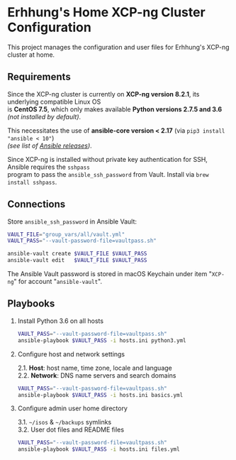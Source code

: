 # Erhhung's Home XCP-ng Cluster Configuration

This project manages the configuration and user files for Erhhung's XCP-ng cluster at home.

## Requirements

Since the XCP-ng cluster is currently on **XCP-ng version 8.2.1**, its underlying compatible Linux OS  
is **CentOS 7.5**, which only makes available **Python versions 2.7.5 and 3.6** _(not installed by default)_.

This necessitates the use of **ansible-core version < 2.17** (via `pip3 install "ansible < 10"`)  
_(see list of [Ansible releases](https://docs.ansible.com/ansible/latest/reference_appendices/release_and_maintenance.html#ansible-community-changelogs))_.

Since XCP-ng is installed without private key authentication for SSH, Ansible requires the `sshpass`  
program to pass the `ansible_ssh_password` from Vault. Install via `brew install sshpass`.

## Connections

Store `ansible_ssh_password` in Ansible Vault:

```bash
VAULT_FILE="group_vars/all/vault.yml"
VAULT_PASS="--vault-password-file=vaultpass.sh"

ansible-vault create $VAULT_FILE $VAULT_PASS
ansible-vault edit   $VAULT_FILE $VAULT_PASS
```

The Ansible Vault password is stored in macOS Keychain under item "`XCP-ng`" for account "`ansible-vault`".

## Playbooks

1. Install Python 3.6 on all hosts

    ```bash
    VAULT_PASS="--vault-password-file=vaultpass.sh"
    ansible-playbook $VAULT_PASS -i hosts.ini python3.yml
    ```

2. Configure host and network settings  

   2.1. **Host**: host name, time zone, locale and language  
   2.2. **Network**: DNS name servers and search domains

    ```bash
    VAULT_PASS="--vault-password-file=vaultpass.sh"
    ansible-playbook $VAULT_PASS -i hosts.ini basics.yml
    ```

3. Configure admin user home directory

    3.1. `~/isos` & `~/backups` symlinks  
    3.2. User dot files and README files

    ```bash
    VAULT_PASS="--vault-password-file=vaultpass.sh"
    ansible-playbook $VAULT_PASS -i hosts.ini files.yml
    ```
